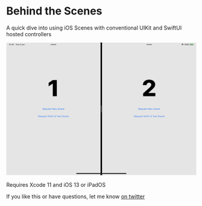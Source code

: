 # Behind the Scenes

A quick dive into using iOS Scenes with conventional UIKit and SwiftUI hosted controllers

![Screenshot](images/screenshot.jpeg)

Requires Xcode 11 and iOS 13 or iPadOS

If you like this or have questions, let me know [on twitter](https://twitter.com/twolivesleft)

